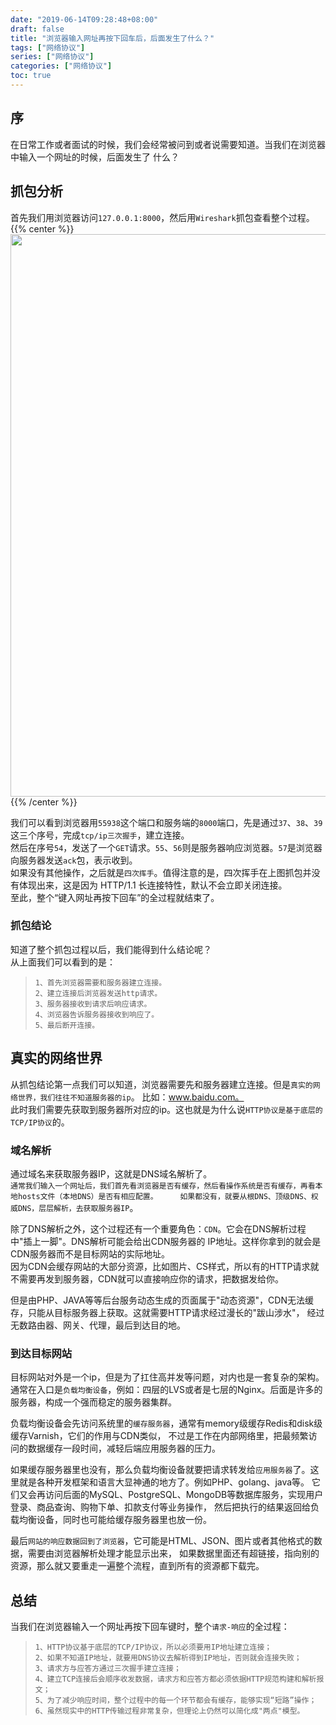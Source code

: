 ```yaml
---
date: "2019-06-14T09:28:48+08:00"
draft: false
title: "浏览器输入网址再按下回车后，后面发生了什么？"
tags: ["网络协议"]
series: ["网络协议"]
categories: ["网络协议"]
toc: true
---
```


## 序
在日常工作或者面试的时候，我们会经常被问到或者说需要知道。当我们在浏览器中输入一个网址的时候，后面发生了
什么？

## 抓包分析
首先我们用浏览器访问`127.0.0.1:8000`，然后用`Wireshark`抓包查看整个过程。
{{% center %}}<img name="touchbar-config" src="/images/blog/2019-06/protocol_01.png" width='900px'/>{{% /center %}}

我们可以看到浏览器用`55938`这个端口和服务端的`8000`端口，先是通过`37`、`38`、`39`这三个序号，完成`tcp/ip三次握手`，建立连接。    
然后在序号`54`，发送了一个`GET`请求。`55`、`56`则是服务器响应浏览器。`57`是浏览器向服务器发送`ack`包，表示收到。   
如果没有其他操作，之后就是`四次挥手`。值得注意的是，四次挥手在上图抓包并没有体现出来，这是因为 HTTP/1.1 长连接特性，默认不会立即关闭连接。    
至此，整个“键入网址再按下回车”的全过程就结束了。

### 抓包结论
知道了整个抓包过程以后，我们能得到什么结论呢？    
从上面我们可以看到的是：    

>    `1、首先浏览器需要和服务器建立连接。`    
>    `2、建立连接后浏览器发送http请求。   `  
>    `3、服务器接收到请求后响应请求。  `  
>    `4、浏览器告诉服务器接收到响应了。`    
>    `5、最后断开连接。`  
    
## 真实的网络世界
从抓包结论第一点我们可以知道，浏览器需要先和服务器建立连接。但是`真实的网络世界，我们往往不知道服务器的ip`。
比如：www.baidu.com。     
此时我们需要先获取到服务器所对应的ip。这也就是为什么说`HTTP协议是基于底层的TCP/IP协议`的。

### 域名解析
通过域名来获取服务器IP，这就是DNS域名解析了。    
`通常我们输入一个网址后，我们首先看浏览器是否有缓存，然后看操作系统是否有缓存，再看本地hosts文件（本地DNS）是否有相应配置。    
如果都没有，就要从根DNS、顶级DNS、权威DNS，层层解析，去获取服务器IP`。    
    
除了DNS解析之外，这个过程还有一个重要角色：`CDN`。它会在DNS解析过程中"插上一脚"。DNS解析可能会给出CDN服务器的
IP地址。这样你拿到的就会是CDN服务器而不是目标网站的实际地址。    
因为CDN会缓存网站的大部分资源，比如图片、CS样式，所以有的HTTP请求就不需要再发到服务器，CDN就可以直接响应你的请求，把数据发给你。    

但是由PHP、JAVA等等后台服务动态生成的页面属于"动态资源"，CDN无法缓存，只能从目标服务器上获取。这就需要HTTP请求经过漫长的"跋山涉水"，
经过无数路由器、网关、代理，最后到达目的地。

### 到达目标网站
目标网站对外是一个ip，但是为了扛住高并发等问题，对内也是一套复杂的架构。    
通常在入口是`负载均衡设备`，例如：四层的LVS或者是七层的Nginx。后面是许多的服务器，构成一个强而稳定的服务器集群。

负载均衡设备会先访问系统里的`缓存服务器`，通常有memory级缓存Redis和disk级缓存Varnish，它们的作用与CDN类似，
不过是工作在内部网络里，把最频繁访问的数据缓存一段时间，减轻后端应用服务器的压力。      

如果缓存服务器里也没有，那么负载均衡设备就要把请求转发给`应用服务器`了。这里就是各种开发框架和语言大显神通的地方了。例如PHP、golang、java等。
它们又会再访问后面的MySQL、PostgreSQL、MongoDB等数据库服务，实现用户登录、商品查询、购物下单、扣款支付等业务操作，
然后把执行的结果返回给负载均衡设备，同时也可能给缓存服务器里也放一份。

最后`网站的响应数据回到了浏览器`，它可能是HTML、JSON、图片或者其他格式的数据，需要由浏览器解析处理才能显示出来，
如果数据里面还有超链接，指向别的资源，那么就又要重走一遍整个流程，直到所有的资源都下载完。
                         
## 总结
当我们在浏览器输入一个网址再按下回车键时，整个`请求-响应`的全过程：    

>`1、HTTP协议基于底层的TCP/IP协议，所以必须要用IP地址建立连接； `    
>`2、如果不知道IP地址，就要用DNS协议去解析得到IP地址，否则就会连接失败；`   
>`3、请求方与应答方通过三次握手建立连接； `     
>`4、建立TCP连接后会顺序收发数据，请求方和应答方都必须依据HTTP规范构建和解析报文；`    
>`5、为了减少响应时间，整个过程中的每一个环节都会有缓存，能够实现“短路”操作；`    
>`6、虽然现实中的HTTP传输过程非常复杂，但理论上仍然可以简化成"两点"模型。`     



            








